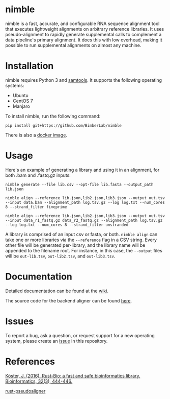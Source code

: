 # nimble
nimble is a fast, accurate, and configurable RNA sequence alignment tool that executes lightweight alignments on arbitrary reference libraries. It uses pseudo-alignment to rapidly generate supplemental calls to complement a data pipeline's primary alignment. It does this with low overhead, making it possible to run supplemental alignments on almost any machine.


# Installation

nimble requires Python 3 and [samtools](http://www.htslib.org/). It supports the following operating systems:

- Ubuntu
- CentOS 7
- Manjaro

To install nimble, run the following command:

`pip install git+https://github.com/BimberLab/nimble`

There is also a [docker image](https://github.com/BimberLab/nimble/pkgs/container/nimble).


# Usage
Here's an example of generating a library and using it in an alignment, for both .bam and .fastq.gz inputs:
```
nimble generate --file lib.csv --opt-file lib.fasta --output_path lib.json

nimble align --reference lib.json,lib2.json,lib3.json --output out.tsv --input data.bam --alignment_path log.tsv.gz --log log.txt --num_cores 8 --strand_filter fiveprime

nimble align --reference lib.json,lib2.json,lib3.json --output out.tsv --input data_r1_fastq.gz data_r2_fastq.gz --alignment_path log.tsv.gz --log log.txt --num_cores 8 --strand_filter unstranded
```

A library is comprised of an input csv or fasta, or both.
`nimble align` can take one or more libraries via the `--reference` flag in a CSV string. Every other file will be generated per-library, and the library name will be appended to the filename root. For instance, in this case, the `--output` files will be `out-lib.tsv`, `out-lib2.tsv`, and `out-lib3.tsv`.

# Documentation

Detailed documentation can be found at the [wiki](https://github.com/BimberLab/nimble/wiki).

The source code for the backend aligner can be found [here](https://github.com/BimberLab/nimble-aligner).



# Issues

To report a bug, ask a question, or request support for a new operating system, please create an [issue](https://github.com/BimberLab/nimble/issues) in this repository.


# References

[Köster, J. (2016). Rust-Bio: a fast and safe bioinformatics library. Bioinformatics, 32(3), 444-446.](http://bioinformatics.oxfordjournals.org/content/early/2015/10/06/bioinformatics.btv573.short?rss=1)

[rust-pseudoaligner](https://github.com/10XGenomics/rust-pseudoaligner)
